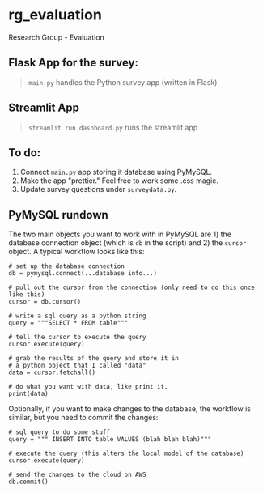 # rg_evaluation
Research Group - Evaluation

## Flask App for the survey:

> `main.py` handles the Python survey app (written in Flask) 

## Streamlit App

> `streamlit run dashboard.py` runs the streamlit app

## To do:

1.  Connect `main.py` app storing it database using PyMySQL.
2.  Make the app "prettier." Feel free to work some .css magic.
3.  Update survey questions under `surveydata.py`.

## PyMySQL rundown

The two main objects you want to work with in PyMySQL are 1) the database connection object (which is `db` in the script) and 2) the `cursor` object. A typical workflow looks like this:

    # set up the database connection 
    db = pymysql.connect(...database info...)

    # pull out the cursor from the connection (only need to do this once like this)
    cursor = db.cursor()

    # write a sql query as a python string
    query = """SELECT * FROM table"""

    # tell the cursor to execute the query
    cursor.execute(query)

    # grab the results of the query and store it in
    # a python object that I called "data"
    data = cursor.fetchall()

    # do what you want with data, like print it.
    print(data)


Optionally, if you want to make changes to the database, the workflow is similar, but you need to commit the changes:

    # sql query to do some stuff
    query = """ INSERT INTO table VALUES (blah blah blah)"""

    # execute the query (this alters the local model of the database)
    cursor.execute(query)

    # send the changes to the cloud on AWS
    db.commit()